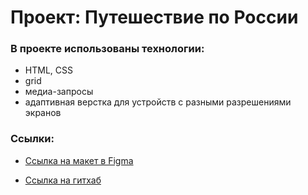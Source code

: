 # Проект: Путешествие по России

### В проекте использованы технологии:
* HTML, CSS
* grid
* медиа-запросы
* адаптивная верстка для устройств с разными разрешениями экранов

### Ссылки:
* [Ссылка на макет в Figma](https://www.figma.com/file/5S2WSbEFL6awjVWJ0NWL8Q/Sprint-3_-Russia-_-desktop-mobile?node-id=28503%3A0)

* [Ссылка на гитхаб](https://katyashmilash.github.io/russian-travel/)

